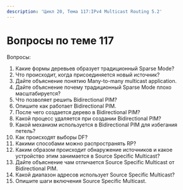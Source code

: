 ```yaml
---
description: 'Цикл 20, Тема 117:IPv4 Multicast Routing 5.2'
---
```


# Вопросы по теме 117

Вопросы:

1. Какие формы деревьев образует традиционный Sparse Mode?
2. Что происходит, когда присоединяется новый источник?
3. Дайте объяснение понятию Many-to-many multicast application.
4. Дайте объяснение почему традиционный Sparse Mode плохо масштабируется?
5. Что позволяет решить Bidirectional PIM?
6. Опишите как работает Bidirectional PIM.
7. После чего создается дерево в Bidirectional PIM?
8. Какой процесс удаляется при создании Bidirectional PIM?
9. Какой механизм используется в Bidirectional PIM для избегания петель?
10. Как происходят выборы DF?
11. Какими способами можно распространять RP?
12. Каким образом происходит обнаружение источников и какое устройство этим занимается в Source Specific Multicast?
13. Дайте объяснение чам отличается Source Specific Multicast от Bidirectional PIM.
14. Какой диапазон адресов использует Source Specific Multicast?
15. Опишите шаги включения Source Specific Multicast.

